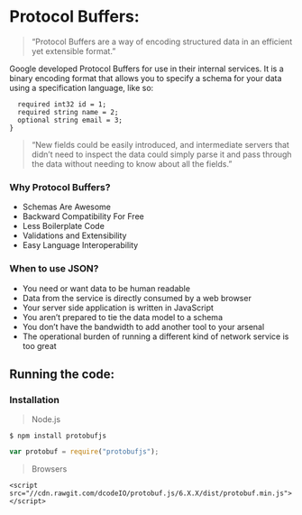 # Protocol Buffers:

> “Protocol Buffers are a way of encoding structured data in an efficient yet extensible format.”

Google developed Protocol Buffers for use in their internal services. It is a binary encoding format that allows you to specify a schema for your data using a specification language, like so:

```message Person {
  required int32 id = 1;
  required string name = 2;
  optional string email = 3;
}
```
> “New fields could be easily introduced, and intermediate servers that didn’t need to inspect the data could simply parse it and pass through the data without needing to know about all the fields.”

### Why Protocol Buffers?

* Schemas Are Awesome
* Backward Compatibility For Free
* Less Boilerplate Code
* Validations and Extensibility
* Easy Language Interoperability

### When to use JSON?
* You need or want data to be human readable
* Data from the service is directly consumed by a web browser
* Your server side application is written in JavaScript
* You aren’t prepared to tie the data model to a schema
* You don’t have the bandwidth to add another tool to your arsenal
* The operational burden of running a different kind of network service is too great


## Running the code:

### Installation 
> Node.js

``` 
$ npm install protobufjs
```

```js 
var protobuf = require("protobufjs");
```

> Browsers

```<script src="//cdn.rawgit.com/dcodeIO/protobuf.js/6.X.X/dist/protobuf.js"></script>
<script src="//cdn.rawgit.com/dcodeIO/protobuf.js/6.X.X/dist/protobuf.min.js"></script>
```


